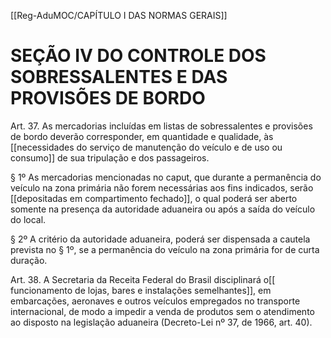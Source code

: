[[Reg-AduMOC/CAPÍTULO I DAS NORMAS GERAIS]]

# SEÇÃO IV DO CONTROLE DOS SOBRESSALENTES E DAS PROVISÕES DE BORDO

Art. 37. As mercadorias incluídas em listas de sobressalentes
e provisões de bordo deverão corresponder, em quantidade
e qualidade, às [[necessidades do serviço de manutenção do veículo e de uso ou consumo]] de sua tripulação e dos
passageiros.

§ 1º As mercadorias mencionadas no caput, que durante a
permanência do veículo na zona primária não forem
necessárias aos fins indicados, serão [[depositadas em compartimento fechado]], o qual poderá ser aberto somente
na presença da autoridade aduaneira ou após a saída do
veículo do local.

§ 2º A critério da autoridade aduaneira, poderá ser
dispensada a cautela prevista no § 1º, se a permanência do
veículo na zona primária for de curta duração.

Art. 38. A Secretaria da Receita Federal do Brasil disciplinará
o[[ funcionamento de lojas, bares e instalações semelhantes]],
em embarcações, aeronaves e outros veículos empregados
no transporte internacional, de modo a impedir a venda de
produtos sem o atendimento ao disposto na legislação
aduaneira (Decreto-Lei nº 37, de 1966, art. 40).